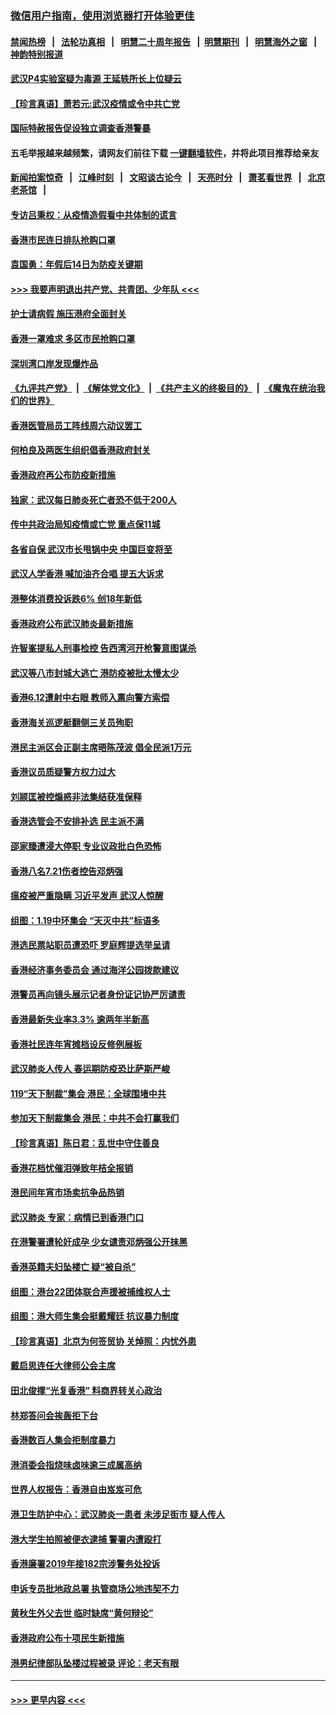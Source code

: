 ### [微信用户指南，使用浏览器打开体验更佳](https://github.com/gfw-breaker/banned-news1/blob/master/indexes/wechat-guide.md?t=0)
#### [禁闻热榜](热点新闻.md?t=0)  &nbsp;&nbsp;|&nbsp;&nbsp; [法轮功真相](https://github.com/gfw-breaker/truth/blob/master/README.md?t=0) &nbsp;&nbsp;|&nbsp;&nbsp; [明慧二十周年报告](https://github.com/gfw-breaker/mh-reports/blob/master/README.md?t=0) &nbsp;&nbsp;|&nbsp;&nbsp;[明慧期刊](https://github.com/gfw-breaker/mh-qikan) &nbsp;&nbsp;|&nbsp;&nbsp; [明慧海外之窗](https://github.com/gfw-breaker/mh-news/blob/master/README.md?t=0) &nbsp;&nbsp;|&nbsp;&nbsp; [神韵特别报道](https://github.com/gfw-breaker/mh-news/blob/master/shenyun.md?t=0)
#### [武汉P4实验室疑为毒源 王延轶所长上位疑云](../pages/nsc415/n11835543.md?t=02030622) 
#### [【珍言真语】萧若元:武汉疫情或令中共亡党](../pages/nsc415/n11829394.md?t=02030622) 
#### [国际特赦报告促设独立调查香港警暴](../pages/nsc415/n11833845.md?t=02030622) 
#### 五毛举报越来越频繁，请网友们前往下载 [一键翻墙软件](https://github.com/gfw-breaker/ssr-accounts)，并将此项目推荐给亲友
#### [新闻拍案惊奇](https://github.com/gfw-breaker/banned-news1/blob/master/pages/link4.md) &nbsp;&nbsp;|&nbsp;&nbsp; [江峰时刻](https://github.com/gfw-breaker/banned-news1/blob/master/pages/link4.md) &nbsp;&nbsp;|&nbsp;&nbsp; [文昭谈古论今](https://github.com/gfw-breaker/banned-news1/blob/master/pages/link4.md) &nbsp;&nbsp;|&nbsp;&nbsp; [天亮时分](https://github.com/gfw-breaker/banned-news1/blob/master/pages/link4.md) &nbsp;&nbsp;|&nbsp;&nbsp; [萧茗看世界](https://github.com/gfw-breaker/banned-news1/blob/master/pages/link4.md) &nbsp;&nbsp;|&nbsp;&nbsp; [北京老茶馆](https://github.com/gfw-breaker/banned-news1/blob/master/pages/link4.md) &nbsp;&nbsp;|&nbsp;&nbsp; 
#### [专访吕秉权：从疫情造假看中共体制的谎言](../pages/nsc415/n11833813.md?t=02030622) 
#### [香港市民连日排队抢购口罩](../pages/nsc415/n11833794.md?t=02030622) 
#### [袁国勇：年假后14日为防疫关键期](../pages/nsc415/n11831088.md?t=02030622) 
#### [>>> 我要声明退出共产党、共青团、少年队 <<<](https://github.com/begood0513/goodnews/blob/master/quit/letter.md) 
#### [护士请病假 施压港府全面封关](../pages/nsc415/n11831030.md?t=02030622) 
#### [香港一罩难求 多区市民抢购口罩](../pages/nsc415/n11831002.md?t=02030622) 
#### [深圳湾口岸发现爆炸品](../pages/nsc415/n11828802.md?t=02030622) 
#### [《九评共产党》](https://github.com/begood0513/9ping.md/blob/master/README.md) &nbsp;|&nbsp; [《解体党文化》](../../../../jtdwh.md/blob/master/README.md)  &nbsp;|&nbsp; [《共产主义的终极目的》](../../../../gczydzjmd.md/blob/master/README.md) &nbsp;|&nbsp; [《魔鬼在统治我们的世界》](../../../../mgztzwmdsj.md/blob/master/README.md) 
#### [香港医管局员工阵线周六动议罢工](../pages/nsc415/n11828762.md?t=02030622) 
#### [何柏良及两医生组织倡香港政府封关](../pages/nsc415/n11828749.md?t=02030622) 
#### [香港政府再公布防疫新措施](../pages/nsc415/n11828716.md?t=02030622) 
#### [独家：武汉每日肺炎死亡者恐不低于200人](../pages/nsc415/n11828240.md?t=02030622) 
#### [传中共政治局知疫情或亡党 重点保11城](../pages/nsc415/n11828145.md?t=02030622) 
#### [各省自保 武汉市长甩锅中央 中国巨变将至](../pages/nsc415/n11828021.md?t=02030622) 
#### [武汉人学香港 喊加油齐合唱 提五大诉求](../pages/nsc415/n11827046.md?t=02030622) 
#### [港整体消费投诉跌6% 创18年新低](../pages/nsc415/n11817280.md?t=02030622) 
#### [香港政府公布武汉肺炎最新措施](../pages/nsc415/n11817152.md?t=02030622) 
#### [许智峯提私人刑事检控 告西湾河开枪警意图谋杀](../pages/nsc415/n11817132.md?t=02030622) 
#### [武汉等八市封城大逃亡 港防疫被批太慢太少](../pages/nsc415/n11817058.md?t=02030622) 
#### [香港6.12遭射中右眼 教师入禀向警方索偿](../pages/nsc415/n11814678.md?t=02030622) 
#### [香港海关巡逻艇翻侧三关员殉职](../pages/nsc415/n11814604.md?t=02030622) 
#### [港民主派区会正副主席晤陈茂波 倡全民派1万元](../pages/nsc415/n11814582.md?t=02030622) 
#### [香港议员质疑警方权力过大](../pages/nsc415/n11814560.md?t=02030622) 
#### [刘颕匡被控煽惑非法集结获准保释](../pages/nsc415/n11811727.md?t=02030622) 
#### [香港选管会不安排补选 民主派不满](../pages/nsc415/n11811691.md?t=02030622) 
#### [邵家臻遭浸大停职 专业议政批白色恐怖](../pages/nsc415/n11811670.md?t=02030622) 
#### [香港八名7.21伤者控告邓炳强](../pages/nsc415/n11811623.md?t=02030622) 
#### [瘟疫被严重隐瞒 习近平发声 武汉人惊醒](../pages/nsc415/n11811186.md?t=02030622) 
#### [组图：1.19中环集会 “天灭中共”标语多](../pages/nsc415/n11809514.md?t=02030622) 
#### [港选民票站职员遭恐吓 罗庭辉提选举呈请](../pages/nsc415/n11808914.md?t=02030622) 
#### [香港经济事务委员会 通过海洋公园拨款建议](../pages/nsc415/n11808906.md?t=02030622) 
#### [港警员再向镜头展示记者身份证记协严厉谴责](../pages/nsc415/n11808888.md?t=02030622) 
#### [香港最新失业率3.3% 逾两年半新高](../pages/nsc415/n11808887.md?t=02030622) 
#### [香港社民连年宵摊档设反修例展板](../pages/nsc415/n11808857.md?t=02030622) 
#### [武汉肺炎人传人 春运期防疫恐比萨斯严峻](../pages/nsc415/n11808739.md?t=02030622) 
#### [119“天下制裁”集会 港民：全球围堵中共](../pages/nsc415/n11806318.md?t=02030622) 
#### [参加天下制裁集会 港民：中共不会打赢我们](../pages/nsc415/n11806596.md?t=02030622) 
#### [【珍言真语】陈日君：乱世中守住善良](../pages/nsc415/n11806247.md?t=02030622) 
#### [香港花档忧催泪弹致年桔全报销](../pages/nsc415/n11806130.md?t=02030622) 
#### [港民间年宵市场卖抗争品热销](../pages/nsc415/n11806073.md?t=02030622) 
#### [武汉肺炎 专家：病情已到香港门口](../pages/nsc415/n11806020.md?t=02030622) 
#### [在港警署遭轮奸成孕 少女谴责邓炳强公开抹黑](../pages/nsc415/n11805981.md?t=02030622) 
#### [香港英籍夫妇坠楼亡 疑“被自杀”](../pages/nsc415/n11805937.md?t=02030622) 
#### [组图：港台22团体联合声援被捕维权人士](../pages/nsc415/n11801834.md?t=02030622) 
#### [组图：港大师生集会挺戴耀廷 抗议暴力制度](../pages/nsc415/n11799298.md?t=02030622) 
#### [【珍言真语】北京为何签贸协 关焯照：内忧外患](../pages/nsc415/n11799790.md?t=02030622) 
#### [戴启思连任大律师公会主席](../pages/nsc415/n11799306.md?t=02030622) 
#### [田北俊撑“光复香港” 料商界转关心政治](../pages/nsc415/n11799287.md?t=02030622) 
#### [林郑答问会挨轰拒下台](../pages/nsc415/n11799261.md?t=02030622) 
#### [香港数百人集会拒制度暴力](../pages/nsc415/n11796941.md?t=02030622) 
#### [港消委会指烧味卤味逾三成属高纳](../pages/nsc415/n11796815.md?t=02030622) 
#### [世界人权报告：香港自由岌岌可危](../pages/nsc415/n11796873.md?t=02030622) 
#### [港卫生防护中心：武汉肺炎一患者 未涉足街市 疑人传人](../pages/nsc415/n11796789.md?t=02030622) 
#### [港大学生拍照被便衣逮捕 警署内遭殴打](../pages/nsc415/n11794174.md?t=02030622) 
#### [香港廉署2019年接182宗涉警务处投诉](../pages/nsc415/n11793899.md?t=02030622) 
#### [申诉专员批地政总署 执管商场公地违契不力](../pages/nsc415/n11793854.md?t=02030622) 
#### [黄秋生外父去世 临时缺席“黄何辩论”](../pages/nsc415/n11793859.md?t=02030622) 
#### [香港政府公布十项民生新措施](../pages/nsc415/n11793826.md?t=02030622) 
#### [港男纪律部队坠楼过程被录 评论：老天有眼](../pages/nsc415/n11793546.md?t=02030622) 

----
#### [ >>> 更早内容 <<< ](../indexes/nsc415-earlier.md)
